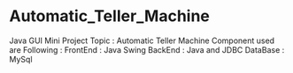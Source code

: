 # Automatic_Teller_Machine
Java GUI Mini Project Topic : Automatic Teller Machine   Component used are Following : FrontEnd : Java Swing BackEnd : Java and JDBC DataBase : MySql 
